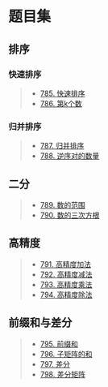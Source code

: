 # 题目集

## 排序

### 快速排序

> - [785. 快速排序](<https://www.acwing.com/problem/content/787/>)
> - [786. 第k个数](<https://www.acwing.com/problem/content/788/>)

### 归并排序

> - [787. 归并排序](<https://www.acwing.com/problem/content/789/>)
> - [788. 逆序对的数量](<https://www.acwing.com/problem/content/790/>)

## 二分

> - [789. 数的范围](<https://www.acwing.com/problem/content/791/>)
> - [790. 数的三次方根](<https://www.acwing.com/problem/content/792/>)

## 高精度

> - [791. 高精度加法](<https://www.acwing.com/problem/content/793/>)
> - [792. 高精度减法](<https://www.acwing.com/problem/content/794/>)
> - [793. 高精度乘法](<https://www.acwing.com/problem/content/795/>)
> - [794. 高精度除法](<https://www.acwing.com/problem/content/796/>)

## 前缀和与差分

> - [795. 前缀和](<https://www.acwing.com/problem/content/797/>)
> - [796. 子矩阵的和](<https://www.acwing.com/problem/content/798/>)
> - [797. 差分](<https://www.acwing.com/problem/content/799/>)
> - [798. 差分矩阵](<https://www.acwing.com/problem/content/800/>)